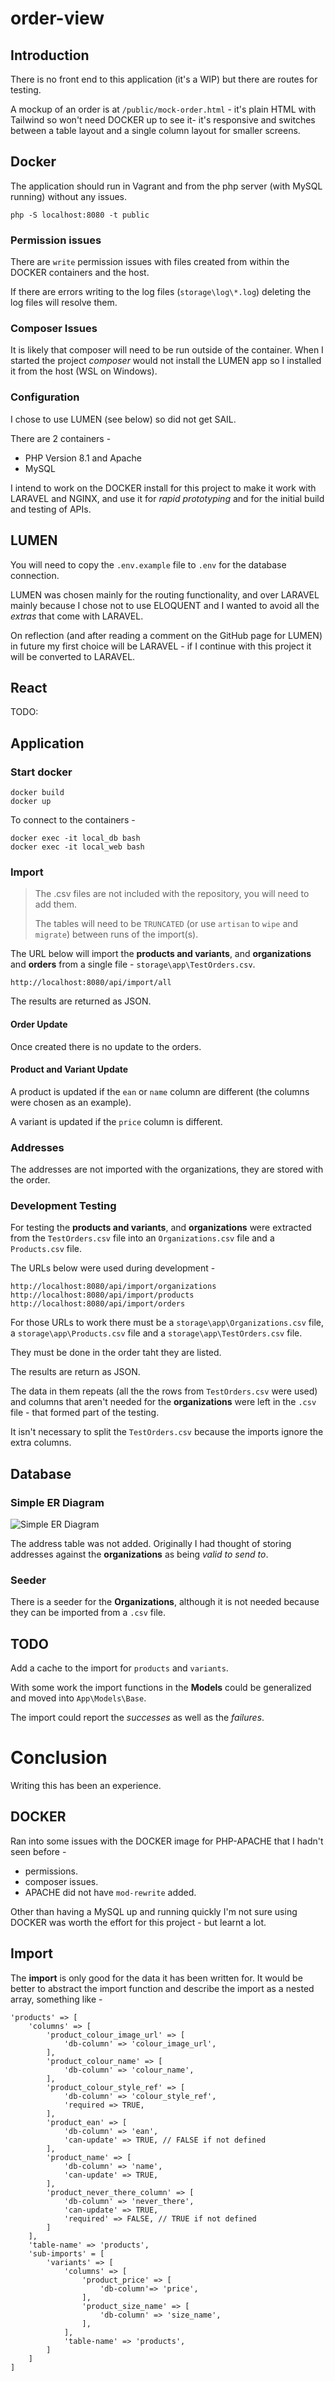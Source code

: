 # order-view

## Introduction

There is no front end to this application (it's a WIP) but there are routes for testing.

A mockup of an order is at `/public/mock-order.html` - it's plain HTML with Tailwind so won't need DOCKER up to see it- it's responsive and switches between a table layout and a single column layout for smaller screens.

## Docker

The application should run in Vagrant and from the php server (with MySQL running) without any issues.

```
php -S localhost:8080 -t public
```

### Permission issues

There are `write` permission issues with files created from within the DOCKER containers and the host.

If there are errors writing to the log files (`storage\log\*.log`) deleting the log files will resolve them.

### Composer Issues

It is likely that composer will need to be run outside of the container. When I started the project _composer_ would not install the LUMEN app so I installed it from the host (WSL on Windows).

### Configuration

I chose to use LUMEN (see below) so did not get SAIL.

There are 2 containers -

- PHP Version 8.1 and Apache
- MySQL

I intend to work on the DOCKER install for this project to make it work with LARAVEL and NGINX, and use it for _rapid prototyping_ and for the initial build and testing of APIs.

## LUMEN

You will need to copy the `.env.example` file to `.env` for the database connection.

LUMEN was chosen mainly for the routing functionality, and over LARAVEL mainly because I chose not to use ELOQUENT and I wanted to avoid all the _extras_ that come with LARAVEL.

On reflection (and after reading a comment on the GitHub page for LUMEN) in future my first choice will be LARAVEL - if I continue with this project it will be converted to LARAVEL.

## React

TODO:

## Application

### Start docker

```
docker build
docker up
```

To connect to the containers -

```
docker exec -it local_db bash
docker exec -it local_web bash
```

### Import

> The .csv files are not included with the repository, you will need to add them.
>
> The tables will need to be `TRUNCATED` (or use `artisan` to `wipe` and `migrate`) between runs of the import(s).

The URL below will import the **products and variants**, and **organizations** and **orders** from a single file - `storage\app\TestOrders.csv`.

```
http://localhost:8080/api/import/all
```

The results are returned as JSON.

#### Order Update
Once created there is no update to the orders.

#### Product and Variant Update

A product is updated if the `ean` or `name` column are different (the columns were chosen as an example).

A variant is updated if the `price` column is different.

### Addresses

The addresses are not imported with the organizations, they are stored with the order.

### Development Testing

For testing the **products and variants**, and **organizations** were extracted from the `TestOrders.csv` file into an `Organizations.csv` file and a `Products.csv` file.

The URLs below were used during development -

```
http://localhost:8080/api/import/organizations
http://localhost:8080/api/import/products
http://localhost:8080/api/import/orders
```

For those URLs to work there must be a `storage\app\Organizations.csv` file, a `storage\app\Products.csv` file and a `storage\app\TestOrders.csv` file.

They must be done in the order taht they are listed.

The results are return as JSON.

The data in them repeats (all the the rows from `TestOrders.csv` were used) and  columns that aren't needed for the **organizations** were left in the `.csv` file - that formed part of the testing.

It isn't necessary to split the `TestOrders.csv` because the imports ignore the extra columns.

## Database

### Simple ER Diagram

![Simple ER Diagram](er.svg "Simple ER Diagram")

The address table was not added. Originally I had thought of storing addresses against the **organizations** as being _valid to send to_.

### Seeder

There is a seeder for the **Organizations**, although it is not needed because they can be imported from a `.csv` file.

## TODO

Add a cache to the import for `products` and `variants`.

With some work the import functions in the **Models** could be generalized and moved into `App\Models\Base`.

The import could report the *successes* as well as the *failures*.

# Conclusion

Writing this has been an experience.

## DOCKER

Ran into some issues with the DOCKER image for PHP-APACHE that I hadn't seen before -

- permissions.
- composer issues.
- APACHE did not have `mod-rewrite` added.

Other than having a MySQL up and running quickly I'm not sure using DOCKER was worth the effort for this project - but learnt a lot.
## Import

The **import** is only good for the data it has been written for. It would be better to abstract the import function and describe the import as a nested array, something like -

```
'products' => [
    'columns' => [
        'product_colour_image_url' => [
            'db-column' => 'colour_image_url',
        ],
        'product_colour_name' => [
            'db-column' => 'colour_name',
        ],
        'product_colour_style_ref' => [
            'db-column' => 'colour_style_ref',
            'required => TRUE,
        ],
        'product_ean' => [
            'db-column' => 'ean',
            'can-update' => TRUE, // FALSE if not defined
        ],
        'product_name' => [
            'db-column' => 'name',
            'can-update' => TRUE,
        ],
        'product_never_there_column' => [
            'db-column' => 'never_there',
            'can-update' => TRUE,
            'required' => FALSE, // TRUE if not defined
        ]
    ],
    'table-name' => 'products',
    'sub-imports' = [
        'variants' => [
            'columns' => [
                'product_price' => [
                    'db-column'=> 'price',
                ],
                'product_size_name' => [
                    'db-column' => 'size_name',
                ],
            ],
            'table-name' => 'products',
        ]
    ]
]
```
